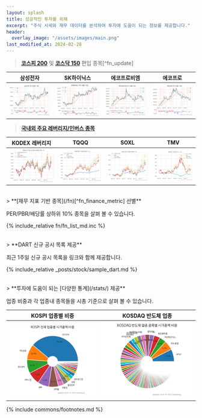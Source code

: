 ```yaml
---
layout: splash
title: 성공적인 투자를 위해
excerpt: "주식 시세와 재무 데이터를 분석하여 투자에 도움이 되는 정보를 제공합니다."
header:
  overlay_image: "/assets/images/main.png"
last_modified_at: 2024-02-28
---
```


> **[코스피 200](/stats/sector/kospi_all_all_종목/)** 및 **[코스닥 150](/stats/sector/kosdaq_all_all_종목/)** 편입 종목[^fn_update]

| 삼성전자 | SK하이닉스 | <span style="overflow: hidden; text-overflow: ellipsis;">에코프로비엠</span> | 에코프로 |
| :-: | :-: | :-: | :-: |
| [![삼성전자](/stock/images/005930.png)](/005930/) | [![SK하이닉스](/stock/images/000660.png)](/000660/) | [![에코프로비엠](/stock/images/247540.png)](/247540/) | [![에코프로](/stock/images/086520.png)](/086520/) |


> **[국내외 주요 레버리지/인버스 종목](/lev/)**

| <span style="overflow: hidden; text-overflow: ellipsis;">KODEX 레버리지</span> | TQQQ | SOXL | TMV |
| :-: | :-: | :-: | :-: |
| [![KODEX 레버리지](/lev/images/122630.png)](/122630/) | [![TQLL](/lev/images/tqqq.png)](/tqqq/) | [![SOXL](/lev/images/soxl.png)](/soxl/) | [![TMV](/lev/images/tmv.png)](/tmv/) |


<br>
> **[재무 지표 기반 종목](/fn)[^fn_finance_metric] 선별**

PER/PBR/배당률 상하위 10% 종목을 살펴 볼 수 있습니다.

{% include_relative fn/fn_list_md.inc %}

<br>
> **DART 신규 공시 목록 제공**

최근 1주일 신규 공시 목록을 링크와 함께 제공합니다.

{% include_relative _posts/stock/sample_dart.md %}

<br>
> **투자에 도움이 되는 [다양한 통계](/stats/) 제공**

업종 비중과 각 업종내 종목들을 시총 기준으로 살펴 볼 수 있습니다.

| **KOSPI 업종별 비중** | **KOSDAQ 반도체 업종** |
| :---: | :---: |
| [![KOSPI 업종 비중](/stats/sector/images/kospi_all_all_업종.png)](/stats/sector/kospi_all_all_업종/) | [![KOSDAQ 반도체 업종](/stats/sector/images/kosdaq_업종_반도체_종목.png)](/stats/sector/kosdaq_업종_디지털컨텐츠_종목/) |


{% include commons/footnotes.md %}
